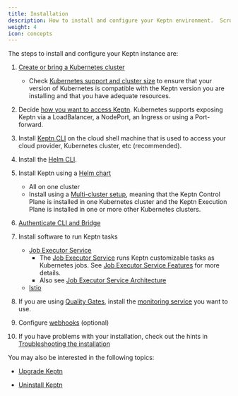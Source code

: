 ```yaml
---
title: Installation
description: How to install and configure your Keptn environment.  Scroll down for a reference list of tasks.
weight: 4
icon: concepts
---
```


The steps to install and configure your Keptn instance are:

1. [Create or bring a Kubernetes cluster](k8s/)
    * Check [Kubernetes support and cluster size](k8s-support/)
    to ensure that your version of Kubernetes is compatible
    with the Keptn version you are installing
    and that you have adequate resources.

2. Decide [how you want to access Keptn](access/).
   Kubernetes supports exposing Keptn via a LoadBalancer, a NodePort, an Ingress
   or using a Port-forward.

3. Install [Keptn CLI](cli-install/) on the cloud shell machine
   that is used to access your cloud provider, Kubernetes cluster, etc (recommended).

4. Install the [Helm CLI](https://helm.sh).

5. Install Keptn using a [Helm chart](helm-install/)
    * All on one cluster
    * Install using a [Multi-cluster setup](multi-cluster/),
    meaning that the Keptn Control Plane is installed in one Kubernetes cluster
    and the Keptn Execution Plane is installed in one or more other Kubernetes clusters.

5. [Authenticate CLI and Bridge](authenticate-cli-bridge/)

6. Install software to run Keptn tasks
    * [Job Executor Service](https://github.com/keptn-contrib/job-executor-service/blob/main/docs/INSTALL.md)
        * The [Job Executor Service](https://github.com/keptn-contrib/job-executor-service)
         runs Keptn customizable tasks as Kubernetes jobs.
         See [Job Executor Service Features](https://github.com/keptn-contrib/job-executor-service/blob/main/docs/FEATURES.md) for more details.
        * Also see [Job Executor Service Architecture](https://github.com/keptn-contrib/job-executor-service/blob/main/docs/ARCHITECTURE.md#example-configuration)
    * [Istio](istio/)

7. If you are using [Quality Gates](../concepts/quality_gates/),
   install the [monitoring service](monitoring/) you want to use.

8. Configure [webhooks](webhook_service/) (optional)

9. If you have problems with your installation,
   check out the hints in [Troubleshooting the installation](troubleshooting/)

You may also be interested in the following topics:

* [Upgrade Keptn](upgrade/)

* [Uninstall Keptn](uninstall/)
